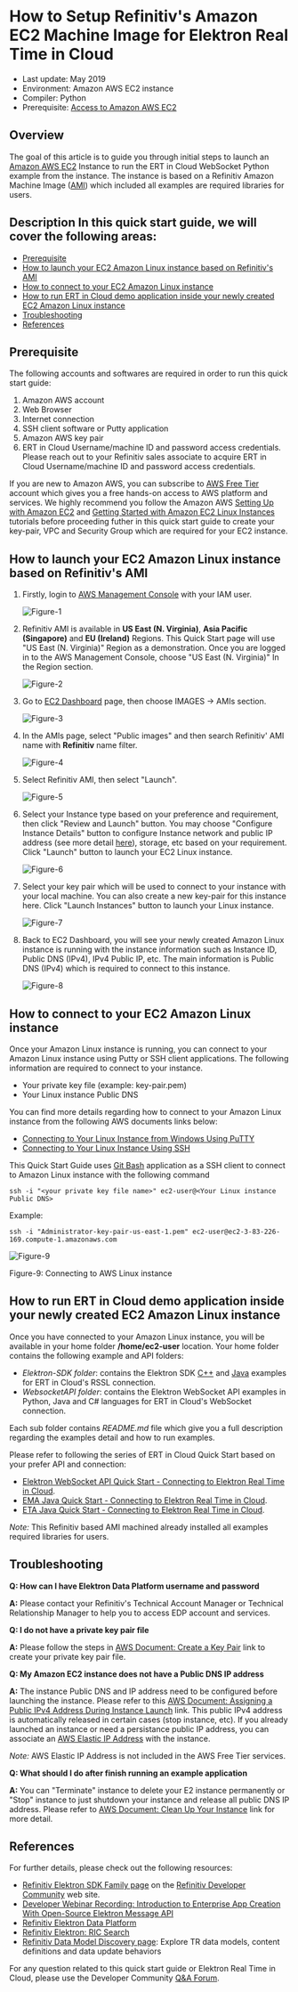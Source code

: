 # How to Setup Refinitiv's Amazon EC2 Machine Image for Elektron Real Time in Cloud
- Last update: May 2019
- Environment: Amazon AWS EC2 instance
- Compiler: Python
- Prerequisite: [Access to Amazon AWS EC2](#prerequisite)

## Overview

The goal of this article is to guide you through initial steps to launch an [Amazon AWS EC2](https://aws.amazon.com/ec2/) Instance to run the ERT in Cloud WebSocket Python example from the instance. The instance is based on a Refinitiv Amazon Machine Image ([AMI](https://docs.aws.amazon.com/AWSEC2/latest/UserGuide/AMIs.html)) which included all examples are required libraries for users.  

<!--Once you complete this, further tutorials on using the Elektron Websockets API can be found in the [Elektron WebSocket API page](https://developers.refinitiv.com/elektron/websocket-api) of the [Developer Community](https://developers.refinitiv.com/).-->


## Description In this quick start guide, we will cover the following areas:
- [Prerequisite](#prerequisite)
- [How to launch your EC2 Amazon Linux instance based on Refinitiv's AMI](#launch)
- [How to connect to your EC2 Amazon Linux instance](#connect)
- [How to run ERT in Cloud demo application inside your newly created EC2 Amazon Linux instance](#run_ami)
- [Troubleshooting](#troubleshooting)
- [References](#references)

## <a id="prerequisite"></a>Prerequisite 

The following accounts and softwares are required in order to run this quick start guide:
1. Amazon AWS account
2. Web Browser
3. Internet connection
4. SSH client software or Putty application
5. Amazon AWS key pair
6. ERT in Cloud Username/machine ID and password access credentials. Please reach out to your Refinitiv sales associate to acquire ERT in Cloud Username/machine ID and password access credentials.

If you are new to Amazon AWS, you can subscribe to [AWS Free Tier](https://aws.amazon.com/free/) account which gives you a free hands-on access to AWS platform and services. We highly recommend you follow the Amazon AWS [Setting Up with Amazon EC2](https://docs.aws.amazon.com/AWSEC2/latest/UserGuide/get-set-up-for-amazon-ec2.html) and [Getting Started with Amazon EC2 Linux Instances](https://docs.aws.amazon.com/AWSEC2/latest/UserGuide/EC2_GetStarted.html) tutorials before proceeding futher in this quick start guide to create your key-pair, VPC and Security Group which are required for your EC2 instance.

## <a id="launch"></a>How to launch your EC2 Amazon Linux instance based on Refinitiv's AMI 
1. Firstly, login to [AWS Management Console](https://console.aws.amazon.com/console/home) with your IAM user. 

    ![Figure-1](images/draft14_esdk13/edp_rt_1_draft14_blue.png "Login to AWS console as IAM user")
    
    <!--![](/sites/default/files/inline/images/edp_rt_1.png)-->

2. Refinitiv AMI is available in **US East (N. Virginia)**, **Asia Pacific (Singapore)** and **EU (Ireland)** Regions. This Quick Start page will use "US East (N. Virginia)" Region as a demonstration. Once you are logged in to the AWS Management Console, choose "US East (N. Virginia)" In the Region section.

    ![Figure-2](images/draft14_esdk13/edp_rt_2_draft14_blue.png "Choose US East N. Virginia region") 
    
    <!-- ![](/sites/default/files/inline/images/edp_rt_2.png) -->

3. Go to [EC2 Dashboard](https://console.aws.amazon.com/ec2/v2/home) page, then choose IMAGES -> AMIs section.

    ![Figure-3](images/draft14_esdk13/edp_rt_3_draft14_blue.png "EC2 Dashboard") 
    
    <!-- ![](/sites/default/files/inline/images/edp_rt_3.png) -->

4. In the AMIs page, select "Public images" and then search Refinitiv' AMI name with **Refinitiv** name filter.

    ![Figure-4](images/draft14_esdk13/edp_rt_4_draft14_blue_2.png "Searching Refinitiv AMI") 
    
    <!-- ![](/sites/default/files/inline/images/edp_rt_4.png) -->

5. Select Refinitiv AMI, then select "Launch".

    ![Figure-5](images/draft14_esdk13/edp_rt_5_draft14_blue.png "Launch instance 1") 
    
    <!-- ![](/sites/default/files/inline/images/edp_rt_5_0.png) -->

6. Select your Instance type based on your preference and requirement, then click "Review and Launch" button. You may choose "Configure Instance Details" button to configure Instance network and public IP address (see more detail [here](https://docs.aws.amazon.com/AmazonVPC/latest/UserGuide/vpc-ip-addressing.html#vpc-public-ip)), storage, etc based on your requirement. Click "Launch" button to launch your EC2 Linux instance.

    ![Figure-6](images/draft14_esdk13/edp_rt_7_draft14.png "Launch instance 2") 

    <!-- ![](/sites/default/files/inline/images/edp_rt_7.png) -->

7. Select your key pair which will be used to connect to your instance with your local machine. You can also create a new key-pair for this instance here. Click "Launch Instances" button to launch your Linux instance.

    ![Figure-7](images/draft14_esdk13/edp_rt_8_draft14.png "Select key pair") 

    <!-- ![](/sites/default/files/inline/images/edp_rt_8.png) -->

8. Back to EC2 Dashboard, you will see your newly created Amazon Linux instance is running with the instance information such as Instance ID, Public DNS (IPv4), IPv4 Public IP, etc. The main information is Public DNS (IPv4) which is required to connect to this instance.

    ![Figure-8](images/draft14_esdk13/edp_rt_9_draft14_blue_2.png "Instance is running") 

    <!-- ![](/sites/default/files/inline/images/edp_rt_9.png) -->

## <a id="connect"></a>How to connect to your EC2 Amazon Linux instance

Once your Amazon Linux instance is running, you can connect to your Amazon Linux instance using Putty or SSH client applications. The following information are required to connect to your instance.
- Your private key file (example: key-pair.pem)
- Your Linux instance Public DNS

You can find more details regarding how to connect to your Amazon Linux instance from the following AWS documents links below:
- [Connecting to Your Linux Instance from Windows Using PuTTY](https://docs.aws.amazon.com/AWSEC2/latest/UserGuide/putty.html)
- [Connecting to Your Linux Instance Using SSH](https://docs.aws.amazon.com/AWSEC2/latest/UserGuide/AccessingInstancesLinux.html)

This Quick Start Guide uses [Git Bash](https://git-scm.com/downloads) application as a SSH client to connect to Amazon Linux instance with the following command

```
ssh -i "<your private key file name>" ec2-user@<Your Linux instance Public DNS>
```

Example:
```
ssh -i "Administrator-key-pair-us-east-1.pem" ec2-user@ec2-3-83-226-169.compute-1.amazonaws.com
```
![Figure-9](images/draft14_esdk13/edp_rt_10_draft14.png "Connecting to AWS Linux instance") 

<!-- ![](/sites/default/files/inline/images/edp_rt_10.png) -->

Figure-9: Connecting to AWS Linux instance

## <a id="run_ami"></a>How to run ERT in Cloud demo application inside your newly created EC2 Amazon Linux instance

Once you have connected to your Amazon Linux instance, you will be available in your home folder **/home/ec2-user** location. Your home folder contains the following example and API folders:
- *Elektron-SDK folder*: contains the Elektron SDK [C++](https://developers.refinitiv.com/elektron/elektron-sdk-cc) and [Java](https://developers.refinitiv.com/elektron/elektron-sdk-java) examples for ERT in Cloud's RSSL connection.
- *WebsocketAPI folder*: contains the Elektron WebSocket API examples in Python, Java and C# languages for ERT in Cloud's WebSocket connection.

Each sub folder contains *README.md* file which give you a full description regarding the examples detail and how to run examples. 

Please refer to following the series of ERT in Cloud Quick Start based on your prefer API and connection:
* [Elektron WebSocket API Quick Start - Connecting to Elektron Real Time in Cloud](https://developers.refinitiv.com/elektron/websocket-api/quick-start?content=45253&type=quick_start).
* [EMA Java Quick Start - Connecting to Elektron Real Time in Cloud](https://developers.refinitiv.com/elektron/elektron-sdk-java/quick-start?content=66483&type=quick_start).
* [ETA Java Quick Start - Connecting to Elektron Real Time in Cloud](https://developers.refinitiv.com/elektron/elektron-sdk-java/quick-start?content=66486&type=quick_start).

<!--
This Quick Start is focusing on the Pyton's market_price_edpgw_service_discovery.py application. The market_price_edpgw_service_discovery.py file is an example Python application that sends the HTTP request to the EDP Gateway with the specified username and password for authentication, then it receives an authentication token to sends the HTTP request to EDP Streming Service Discovery to get associcate ERT in Cloud endpoint, then it login and consumes real-time streaming quote data from ERT in Cloud via the [Elektron WebSocket API](https://developers.refinitiv.com/elektron/websocket-api).
-->
*Note:* This Refinitiv based AMI machined already installed all examples required libraries for users. 

## <a id="troubleshooting"></a>Troubleshooting

**Q: How can I have Elektron Data Platform username and password**

**A:** Please contact your Refinitiv's Technical Account Manager or Technical Relationship Manager to help you to access EDP account and services.

**Q: I do not have a private key pair file**

**A:** Please follow the steps in [AWS Document: Create a Key Pair](https://docs.aws.amazon.com/AWSEC2/latest/UserGuide/get-set-up-for-amazon-ec2.html#create-a-key-pair) link to create your private key pair file.

**Q: My Amazon EC2 instance does not have a Public DNS IP address**

**A:** The instance Public DNS and IP address need to be configured before launching the instance. Please refer to this [AWS Document: Assigning a Public IPv4 Address During Instance Launch](https://docs.aws.amazon.com/AmazonVPC/latest/UserGuide/vpc-ip-addressing.html#vpc-public-ip) link. This public IPv4 address is automatically released in certain cases (stop instance, etc). If you already launched an instance or need a persistance public IP address, you can associate an [AWS Elastic IP Address](https://docs.aws.amazon.com/AmazonVPC/latest/UserGuide/vpc-eips.html) with the instance.

*Note:* AWS Elastic IP Address is not included in the AWS Free Tier services.

**Q: What should I do after finish running an example application**

**A:** You can "Terminate" instance to delete your E2 instance permanently or "Stop" instance to just shutdown your instance and release all public DNS IP address. Please refer to [AWS Document: Clean Up Your Instance](https://docs.aws.amazon.com/AWSEC2/latest/UserGuide/EC2_GetStarted.html#ec2-clean-up-your-instance) link for more detail. 

## <a id="references"></a>References
For further details, please check out the following resources:
* [Refinitiv Elektron SDK Family page](https://developers.refinitiv.com/elektron) on the [Refinitiv Developer Community](https://developers.thomsonreuters.com/) web site.
* [Developer Webinar Recording: Introduction to Enterprise App Creation With Open-Source Elektron Message API ](https://www.youtube.com/watch?v=2pyhYmgHxlU)
* [Refinitiv Elektron Data Platform](https://developers.refinitiv.com/elektron-data-platform)
* [Refinitiv Elektron: RIC Search](https://developers.refinitiv.com/elektron/websocket-api/dev-tools?type=ric)
* [Refinitiv Data Model Discovery page](https://refinitiv.fixspec.com/specserver/specs/reuters): Explore TR data models, content definitions and data update behaviors

For any question related to this quick start guide or Elektron Real Time in Cloud, please use the Developer Community [Q&A Forum](https://community.developers.thomsonreuters.com/spaces/71/index.html).

<!--* [Refinitiv Elektron WebSocket API: Quick Start Guide](https://developers.thomsonreuters.com/elektron/websocket-api/quick-start)-->
<!--* [Developer Webinar Recording: Introduction to Electron WebSocket API](https://www.youtube.com/watch?v=CDKWMsIQfaw)-->







